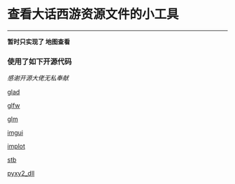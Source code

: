 # 查看大话西游资源文件的小工具

---


 **暂时只实现了 地图查看**
 


### 使用了如下开源代码
*感谢开源大佬无私奉献*

[glad](https://github.com/Dav1dde/glad)

[glfw](https://www.glfw.org/)

[glm](https://glm.g-truc.net/)

[imgui](https://github.com/ocornut/imgui)

[implot](https://github.com/epezent/implot)

[stb](https://github.com/nothings)

[pyxy2_dll](https://github.com/DexYang/pyxy2_dll)